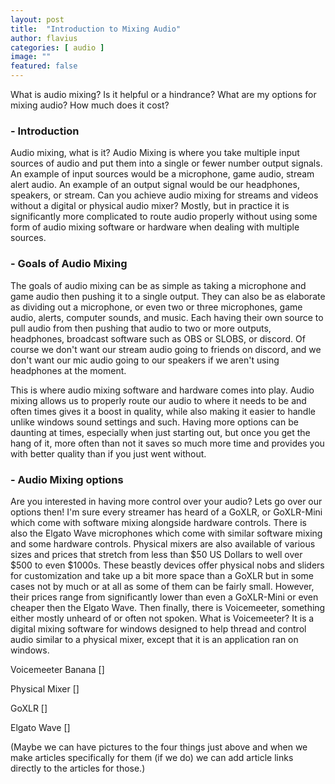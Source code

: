 ```yaml
---
layout: post
title:  "Introduction to Mixing Audio"
author: flavius
categories: [ audio ]
image: ""
featured: false
---
```

What is audio mixing? Is it helpful or a hindrance? What are my options for mixing audio?
How much does it cost?

### - Introduction

Audio mixing, what is it? Audio Mixing is where you take multiple input sources of audio and put them into a single or fewer number output signals. An example of input sources would be a microphone, game audio, stream alert audio. An example of an output signal would be our headphones, speakers, or stream. Can you achieve audio mixing for streams and videos without a digital or physical audio mixer? Mostly, but in practice it is significantly more complicated to route audio properly without using some form of audio mixing software or hardware when dealing with multiple sources.

### - Goals of Audio Mixing

The goals of audio mixing can be as simple as taking a microphone and game audio then pushing it to a single output. They can also be as elaborate as dividing out a microphone, or even two or three microphones, game audio, alerts, computer sounds, and music. Each having their own source to pull audio from then pushing that audio to two or more outputs, headphones, broadcast software such as OBS or SLOBS, or discord. Of course we don't want our stream audio going to friends on discord, and we don't want our mic audio going to our speakers if we aren't using headphones at the moment.

This is where audio mixing software and hardware comes into play. Audio mixing allows us to properly route our audio to where it needs to be and often times gives it a boost in quality, while also making it easier to handle unlike windows sound settings and such. Having more options can be daunting at times, especially when just starting out, but once you get the hang of it, more often than not it saves so much more time and provides you with better quality than if you just went without.

### - Audio Mixing options

Are you interested in having more control over your audio? Lets go over our options then! I'm sure every streamer has heard of a GoXLR, or GoXLR-Mini which come with software mixing alongside hardware controls. There is also the Elgato Wave microphones which come with similar software mixing and some hardware controls. Physical mixers are also available of various sizes and prices that stretch from less than $50 US Dollars to well over $500 to even $1000s. These beastly devices offer physical nobs and sliders for customization and take up a bit more space than a GoXLR but in some cases not by much or at all as some of them can be fairly small. However, their prices range from significantly lower than even a GoXLR-Mini or even cheaper then the Elgato Wave. Then finally, there is Voicemeeter, something either mostly unheard of or often not spoken. What is Voicemeeter? It is a digital mixing software for windows designed to help thread and control audio similar to a physical mixer, except that it is an application ran on windows.

Voicemeeter Banana []

Physical Mixer []

GoXLR []

Elgato Wave []

(Maybe we can have pictures to the four things just above and when we make articles specifically for them (if we do) we can add article links directly to the articles for those.)
